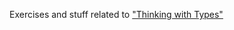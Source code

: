 Exercises and stuff related to ["Thinking with Types"](https://github.com/isovector/thinking-with-types)

